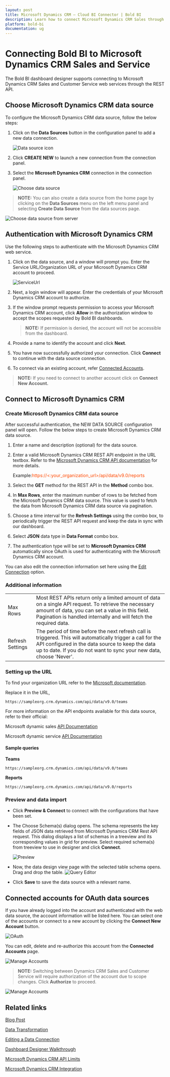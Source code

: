 ```yaml
---
layout: post
title: Microsoft Dynamics CRM – Cloud BI Connector | Bold BI
description: Learn how to connect Microsoft Dynamics CRM Sales through OAuth-based authentication with Bold BI Cloud.
platform: bold-bi
documentation: ug
---
```


# Connecting Bold BI to Microsoft Dynamics CRM Sales and Service

The Bold BI dashboard designer supports connecting to Microsoft Dynamics CRM Sales and Customer Service web services through the REST API.

## Choose Microsoft Dynamics CRM data source

To configure the Microsoft Dynamics CRM data source, follow the below steps:

1. Click on the **Data Sources** button in the configuration panel to add a new data connection.
   
   ![Data source icon](/static/assets/working-with-datasource/data-connectors/images/common/DataSourcesIcon.png)
   
2. Click **CREATE NEW** to launch a new connection from the connection panel.
3. Select the **Microsoft Dynamics CRM** connection in the connection panel.

    ![Choose data source](/static/assets/working-with-datasource/data-connectors/images/dynamicscrm/ChooseDS.png)

> **NOTE:**  You can also create a data source from the home page by clicking on the **Data Sources** menu on the left menu panel and selecting **Create Data Source** from the data sources page.

   ![Choose data source from server](/static/assets/working-with-datasource/data-connectors/images/dynamicscrm/ChooseDS_server.png)

## Authentication with Microsoft Dynamics CRM
Use the following steps to authenticate with the Microsoft Dynamics CRM web service.

1. Click on the data source, and a window will prompt you. Enter the Service URL/Organization URL of your Microsoft Dynamics CRM account to proceed.

   ![ServiceUrl](/static/assets/working-with-datasource/data-connectors/images/dynamicscrm/ServiceUrlDS.png)

2. Next, a login window will appear. Enter the credentials of your Microsoft Dynamics CRM account to authorize.
3. If the window prompt requests permission to access your Microsoft Dynamics CRM account, click **Allow** in the authorization window to accept the scopes requested by Bold BI dashboards.

   > **NOTE:**  If permission is denied, the account will not be accessible from the dashboard.
   
4. Provide a name to identify the account and click **Next**. 
5. You have now successfully authorized your connection. Click **Connect** to continue with the data source connection.
6. To connect via an existing account, refer  [Connected Accounts](/working-with-data-sources/data-connectors/microsoft-dynamics-crm/#connected-accounts-for-oauth-data-sources).

> **NOTE:**  If you need to connect to another account click on **Connect New Account.**

## Connect to Microsoft Dynamics CRM
### Create Microsoft Dynamics CRM data source

After successful authentication, the NEW DATA SOURCE configuration panel will open. Follow the below steps to create Microsoft Dynamics CRM data source.
1. Enter a name and description (optional) for the data source.
2. Enter a valid Microsoft Dynamics CRM REST API endpoint in the URL textbox. Refer to the [Microsoft Dynamics CRM API documentation](https://docs.microsoft.com/en-us/dynamics365/customer-engagement/web-api/about?view=dynamics-ce-odata-9) for more details.

   Example:<span style="color:#FF4801">https://&lt;:your_organization_url&gt;/api/data/v9.0/reports</span>  

3. Select the **GET** method for the REST API in the **Method** combo box.
4. In **Max Rows**, enter the maximum number of rows to be fetched from the Microsoft Dynamics CRM data source. This value is used to fetch the data from Microsoft Dynamics CRM data source via pagination.
5. Choose a time interval for the **Refresh Settings** using the combo box, to periodically trigger the REST API request and keep the data in sync with our dashboard.  
6. Select **JSON** data type in **Data Format** combo box.
7. The authentication type will be set to **Microsoft Dynamics CRM** automatically since OAuth is used for authenticating with the Microsoft Dynamics CRM account.

You can also edit the connection information set here using the [Edit Connection](/working-with-data-sources/editing-a-data-connection/) option.

### Additional information
<table width="600">
<tr>
<td>
Max Rows
</td>
<td>
Most REST APIs return only a limited amount of data on a single API request. To retrieve the necessary amount of data, you can set a value in this field. Pagination is handled internally and will fetch the required data.
</td>
</tr>
<tr>
<td>
Refresh Settings
</td>
<td>
The period of time before the next refresh call is triggered. This will automatically trigger a call for the API configured in the data source to keep the data up to date. If you do not want to sync your new data, choose 'Never'.
</td>
</tr>
</table>

### Setting up the URL

To find your organization URL refer to the [Microsoft documentation](https://docs.microsoft.com/en-us/dynamics365/customer-engagement/admin/add-instance-subscription).

Replace it in the URL,

`https://sampleorg.crm.dynamics.com/api/data/v9.0/teams`

For more information on the API endpoints available for this data source, refer to their official:
  
  Microsoft dynamic sales [API Documentation]( https://docs.microsoft.com/en-us/dynamics365/customer-engagement/web-api/about?view=dynamics-ce-odata-9)

  Microsoft dynamic service [API Documentation](https://docs.microsoft.com/en-us/dynamics365/customer-engagement/web-api/about?view=dynamics-ce-odata-9)

#### Sample queries
**Teams**

`https://sampleorg.crm.dynamics.com/api/data/v9.0/teams`

**Reports**

`https://sampleorg.crm.dynamics.com/api/data/v9.0/reports`

### Preview and data import
* Click **Preview & Connect** to connect with the configurations that have been set.
* The Choose Schema(s) dialog opens. The schema represents the key fields of JSON data retrieved from Microsoft Dynamics CRM Rest API request. This dialog displays a list of schemas in a treeview and its corresponding values in grid for preview. Select required schema(s) from treeview to use in designer and click **Connect**.

   ![Preview](/static/assets/working-with-datasource/data-connectors/images/common/Preview.png)

* Now, the data design view page with the selected table schema opens. Drag and drop the table.
   ![Query Editor](/static/assets/working-with-datasource/data-connectors/images/common/QueryEditor.png)

* Click **Save** to save the data source with a relevant name.

## Connected accounts for OAuth data sources
If you have already logged into the account and authenticated with the web data source, the account information will be listed here. You can select one of the accounts or connect to a new account by clicking the **Connect New Account** button.

   ![OAuth](/static/assets/working-with-datasource/data-connectors/images/dynamicscrm/OAuthDS.png)

You can edit, delete and re-authorize this account from the **Connected Accounts** page.

   ![Manage Accounts](/static/assets/working-with-datasource/data-connectors/images/dynamicscrm/ManageDS.png)

> **NOTE:**  Switching between Dynamics CRM Sales and Customer Service will require authorization of the account due to scope changes. Click **Authorize** to proceed.

   ![Manage Accounts](/static/assets/working-with-datasource/data-connectors/images/dynamicscrm/OAuthDS_service.png)

## Related links

<a href="https://www.boldbi.com/blog/getting-insights-from-dynamics-365-sales-data" target="_blank">Blog Post</a>

[Data Transformation](/working-with-data-sources/data-modeling/joining-table/)

[Editing a Data Connection](/working-with-data-sources/editing-a-data-connection/)   

[Dashboard Designer Walkthrough](/getting-started/creating-dashboard/)

[Microsoft Dynamics CRM API Limits](https://docs.microsoft.com/en-us/dynamics365/customer-engagement/developer/api-limits)

<a href="https://www.boldbi.com/integrations/microsoft-dynamics-crm-sales?utm_source=syncfusion&utm_medium=documentation&utm_campaign=boldbimicrosoftdynamicscrmsalesintegration" target="_blank">Microsoft Dynamics CRM Integration</a>